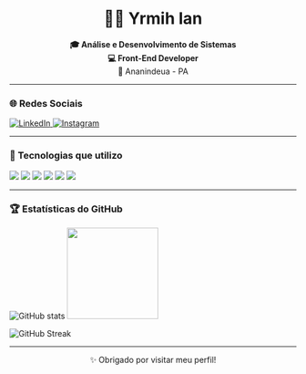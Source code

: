 <h1 align="center">👨‍💻 Yrmih Ian</h1>

<p align="center">
  <strong>🎓 Análise e Desenvolvimento de Sistemas</strong><br/>
  <strong>💻 Front-End Developer</strong><br/>
  📍 Ananindeua - PA
</p>

---

### 🌐 Redes Sociais

<p align="left">
  <a href="https://www.linkedin.com/in/yrmihian" target="_blank">
    <img alt="LinkedIn" src="https://img.shields.io/badge/-LinkedIn-0A66C2?style=for-the-badge&logo=linkedin&logoColor=white" />
  </a>
  <a href="https://instagram.com/yrmih.ian" target="_blank">
    <img alt="Instagram" src="https://img.shields.io/badge/-Instagram-E4405F?style=for-the-badge&logo=instagram&logoColor=white" />
  </a>
</p>

---

### 🚀 Tecnologias que utilizo

<p>
  <img src="https://img.shields.io/badge/React-20232A?style=for-the-badge&logo=react&logoColor=61DAFB" />
  <img src="https://img.shields.io/badge/Next.js-000000?style=for-the-badge&logo=nextdotjs&logoColor=white" />
  <img src="https://img.shields.io/badge/TypeScript-3178C6?style=for-the-badge&logo=typescript&logoColor=white" />
  <img src="https://img.shields.io/badge/Node.js-339933?style=for-the-badge&logo=nodedotjs&logoColor=white" />
  <img src="https://img.shields.io/badge/JavaScript-F7DF1E?style=for-the-badge&logo=javascript&logoColor=black" />
  <img src="https://img.shields.io/badge/Figma-F24E1E?style=for-the-badge&logo=figma&logoColor=white" />
</p>

---

### 🏆 Estatísticas do GitHub

<p align="left">
  <img src="https://github-readme-stats.vercel.app/api?username=Yrmih&show_icons=true&theme=tokyonight" alt="GitHub stats" />
  <img height="160px" src="https://github-readme-stats.vercel.app/api/top-langs/?username=Yrmih&layout=compact&theme=tokyonight" />
</p>

<p align="left">
  <img src="https://github-readme-streak-stats.herokuapp.com?user=Yrmih&theme=tokyonight&date_format=M%20j%5B%2C%20Y%5D" alt="GitHub Streak" />
</p>

---

<p align="center">✨ Obrigado por visitar meu perfil!</p>
